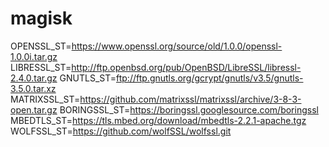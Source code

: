 # magisk

OPENSSL_ST=https://www.openssl.org/source/old/1.0.0/openssl-1.0.0i.tar.gz
LIBRESSL_ST=http://ftp.openbsd.org/pub/OpenBSD/LibreSSL/libressl-2.4.0.tar.gz
GNUTLS_ST=ftp://ftp.gnutls.org/gcrypt/gnutls/v3.5/gnutls-3.5.0.tar.xz
MATRIXSSL_ST=https://github.com/matrixssl/matrixssl/archive/3-8-3-open.tar.gz
BORINGSSL_ST=https://boringssl.googlesource.com/boringssl
MBEDTLS_ST=https://tls.mbed.org/download/mbedtls-2.2.1-apache.tgz
WOLFSSL_ST=https://github.com/wolfSSL/wolfssl.git

